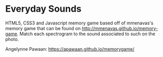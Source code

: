 # Everyday Sounds
HTML5, CSS3 and Javascript memory game based off of mmenavas's memory game
that can be found on http://mmenavas.github.io/memory-game. Match each
spectrogram to the sound associated to such on the photo.

Angelynne Pawaan:
https://apawaan.github.io/memorygame/
